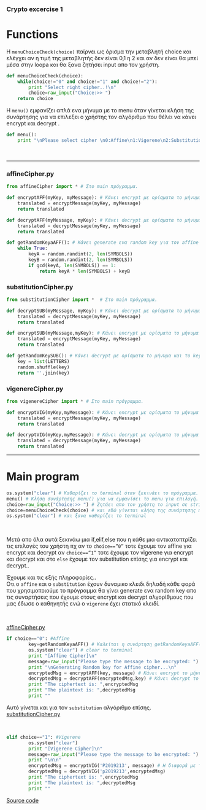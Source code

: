 ### Crypto excercise 1 <br>

# Functions

Η `menuChoiceCheck(choice)` παίρνει ως όρισμα την μεταβλητή choice και ελέγχει αν η τιμή της μεταβλητής δεν είναι 0,1 η 2 και αν δεν είναι θα μπεί μέσα στην loopa και θα ξανα ζητήσει input απο τον χρήστη.

```python
def menuChoiceCheck(choice):
    while(choice!="0" and choice!="1" and choice!="2"):
        print "Select right cipher..!\n"
        choice=raw_input("Choice:>> ")
    return choice
```

Η `menu()` εμφανίζει απλά ενα μήνυμα με το menu όταν γίνεται κλήση της συνάρτησης για να επιλεξει ο χρήστης τον αλγόριθμο που θέλει να κάνει encrypt και decrypt . 

```python
def menu():
    print "\nPlease select cipher \n0:Affine\n1:Vigerene\n2:Substitution"
```

<br>

<hr>

### affineCipher.py

```python
from affineCipher import * # Στο main πρόγραμμα.

def encryptAFF(myKey, myMessage): # Κάνει encrypt με ορίσματα το μήνυμα και το key που έχει γίνει generate.
    translated = encryptMessage(myKey, myMessage)
    return translated

def decryptAFF(myMessage, myKey): # Κάνει decrypt με ορίσματα το μήνυμα και το key που έχει γίνει generate.
    translated = decryptMessage(myKey, myMessage)
    return translated

def getRandomKeyaAFF(): # Κάνει generate ενα random key για τον affine
    while True:
        keyA = random.randint(2, len(SYMBOLS))
        keyB = random.randint(2, len(SYMBOLS))
        if gcd(keyA, len(SYMBOLS)) == 1:
            return keyA * len(SYMBOLS) + keyB

```

### substitutionCipher.py

```python
from substitutionCipher import *  # Στο main πρόγραμμα.

def decryptSUB(myMessage, myKey): # Κάνει decrypt με ορίσματα το μήνυμα και το key που έχει γίνει generate.
    translated = decryptMessage(myKey, myMessage)
    return translated

def encryptSUB(myMessage,myKey): # Κάνει encrypt με ορίσματα το μήνυμα και το key που έχει γίνει generate.
    translated = encryptMessage(myKey, myMessage)
    return translated

def getRandomKeySUB(): # Κάνει decrypt με ορίσματα το μήνυμα και το key που έχει γίνει generate.
    key = list(LETTERS)
    random.shuffle(key)
    return ''.join(key)
```

### vigenereCipher.py

```python 
from vigenereCipher import * # Στο main πρόγραμμα.

def encryptVIG(myKey,myMessage): # Κάνει encrypt με ορίσματα το μήνυμα και το key που έχει γίνει generate.
    translated = encryptMessage(myKey, myMessage)
    return translated

def decryptVIG(myKey,myMessage): # Κάνει decrypt με ορίσματα το μήνυμα και το key που έχει γίνει generate.
    translated = decryptMessage(myKey, myMessage)
    return translated
```


<hr>






# Main program

```python
os.system("clear") # Καθαρίζει το terminal όταν ξεκινάει το πρόγραμμα.
menu() # Κλήση συνάρτησης menu() για να εμφανίσει το menu για επιλογή.
choice=raw_input("Choice:>> ") # Ζητάει απο τον χρήστη το input σε string
choice=menuChoiceCheck(choice) # και εδώ γίνεται κλήση της συνάρτησης menuChoiceCheck(choice)
os.system("clear") # και ξανα καθαρίζει το terminal
``` 

<br>

Μετά απο όλα αυτά ξεκινάω μια if,elif,else που η κάθε μια αντικατοπτρίζει τις επιλογές του χρήστη πχ αν το `choice==”0”` τοτε έχουμε τον affine για encrypt και decrypt αν `choice==”1”` τοτε έχουμε τον vigerene για encrypt και decrypt και στο `else` έχουμε τον substitution επίσης για encrypt και decrypt..  <br>

Έχουμε και τις εξής πληροφορίες.. <br>
Οτι ο `affine` και ο `substitution` έχουν δυναμικο κλειδι δηλαδή κάθε φορά που χρησιμοποιούμε το πρόγραμμα θα γίνει generate ενα random key απο τις συναρτήσεις που έχουμε στους encrypt και decrypt αλγορίθμους που μας έδωσε ο καθηγητής ενώ ο `vigerene` έχει στατικό κλειδί.

<br>

[affineCipher.py](https://github.com/p19tzam/crypto-exercises/blob/main/crypto-1/README.md#affinecipherpy)
```python
if choice=="0": #Affine
        key=getRandomKeyaAFF() # Καλείται η συνάρτηση getRandomKeyaAFF() για να κάνει generate ενα key
        os.system("clear") # clear το terminal
        print "[Affine Cipher]\n"
        message=raw_input("Please type the message to be encrypted: ") # Ζητάει απο τον χρήστη να δώσει ενα μήνυμα για encrypt και decrypt
        print "\nGenerating Random key for Affine cipher...\n"
        encryptedMsg = encryptAFF(key, message) # Κάνει encrypt το μήνυμα 
        decryptedMsg = decryptAFF(encryptedMsg,key) # Κάνει decrypt το μήνυμα
        print "The ciphertext is: ",encryptedMsg
        print "The plaintext is: ",decryptedMsg
        print ""
```

Αυτό γίνεται και για τον `substitution` αλγόριθμο επίσης. [substitutionCipher.py](https://github.com/p19tzam/crypto-exercises/blob/main/crypto-1/README.md#substitutioncipherpy)

<br>

```python
elif choice=="1": #Vigerene
        os.system("clear") 
        print "[Vigerene Cipher]\n"
        message=raw_input("Please type the message to be encrypted: ")
        print "\n\n"
        encryptedMsg = encryptVIG('P2019213', message) # Η διαφορά με τους προηγούμενους αλγορίθμους είναι οτι εδώ οπως βλέπουμε έχουμε στατικό κλειδί ΠΑΝΤΑ.
        decryptedMsg = decryptVIG('p2019213',encryptedMsg)
        print "The ciphertext is: ",encryptedMsg
        print "The plaintext is: ",decryptedMsg
        print ""
```

[Source code](https://github.com/p19tzam/crypto-exercises/blob/main/crypto-1/main.py)

